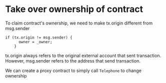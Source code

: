 # Take over ownership of contract

To claim contract's ownership, we need to make tx.origin different from msg.sender
```
if (tx.origin != msg.sender) {
      owner = _owner;
    }
```

tx.origin always refers to the original external account that sent transaction. However, msg.sender refers to the address that send transaction.

We can create a proxy contract to simply call `Telephone` to change ownership